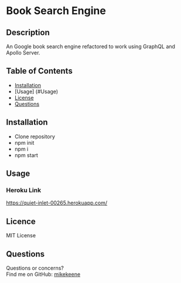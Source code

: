 # Book Search Engine

## Description

 An Google book search engine refactored to work using GraphQL and Apollo Server.

## Table of Contents

* [Installation](#Installation)
* [Usage] (#Usage)
* [License](#License)
* [Questions](#Questions)

## Installation

* Clone repository
* npm init
* npm i
* npm start

## Usage

### Heroku Link

<https://quiet-inlet-00265.herokuapp.com/>

## Licence

MIT License

## Questions

Questions or concerns? </br>
Find me on GitHub: [mikekeene](https://github.com/mikekeene)
